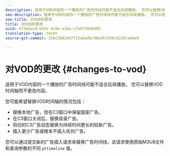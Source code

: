 ```yaml
---
description: 适用于VOD内容的一个播放的广告时间线可能不适合后续播放。 您可以替换VOD时间轴而不更改内容。
seo-description: 适用于VOD内容的一个播放的广告时间线可能不适合后续播放。 您可以替换VOD时间轴而不更改内容。
seo-title: 对VOD的更改
title: 对VOD的更改
uuid: e734aacd-b42e-4c8e-a16a-c7a0739a0492
translation-type: tm+mt
source-git-commit: 358c5b02d47f23a6adbc98e457e56c8220cae6e9

---
```



# 对VOD的更改 {#changes-to-vod}

适用于VOD内容的一个播放的广告时间线可能不适合后续播放。 您可以替换VOD时间轴而不更改内容。

您可能希望替换VOD时间轴的情况包括：

* 替换本地广告，但在C3窗口中保留国家广告。
* 在C3窗口关闭后，替换烧录广告。
* 将旧的C3广告动态替换为持续时间更长的较新广告。
* 插入更少广告或根本不插入任何广告。

您可以通过提交新的广告插入请求来替换广告时间线，该请求使用原始M3U8文件和查询参数的不同 `pttimeline` 值。